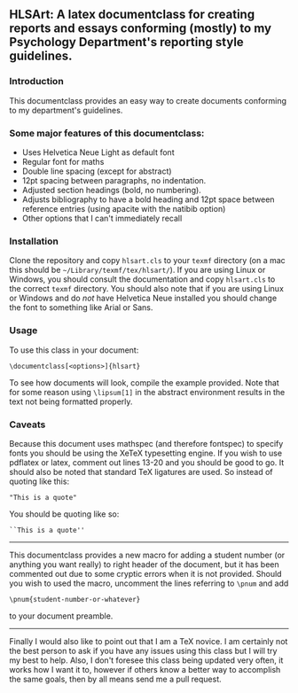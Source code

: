 ##  HLSArt: A latex documentclass for creating reports and essays conforming (mostly) to my Psychology Department's reporting style guidelines.

### Introduction

This documentclass provides an easy way to create documents conforming to my
department's guidelines. 

### Some major features of this documentclass:

- Uses Helvetica Neue Light as default font
- Regular font for maths
- Double line spacing (except for abstract)
- 12pt spacing between paragraphs, no indentation.
- Adjusted section headings (bold, no numbering).
- Adjusts bibliography to have a bold heading and 12pt space between reference
  entries (using apacite with the natibib option)
- Other options that I can't immediately recall

### Installation

Clone the repository and copy `hlsart.cls` to your `texmf` directory (on a mac
this should be `~/Library/texmf/tex/hlsart/`). If you are using Linux or
Windows, you should consult the documentation and copy `hlsart.cls` to the correct
`texmf` directory. You should also note that if you are using Linux or Windows
and do _not_ have Helvetica Neue installed you should change the font to
something like Arial or Sans.

### Usage

To use this class in your document:

    \documentclass[<options>]{hlsart}

To see how documents will look, compile the example provided. Note that for some reason using `\lipsum[1]` in the abstract environment results in the text not being formatted properly.
### Caveats
Because this document uses mathspec (and therefore fontspec) to specify fonts you should
be using the XeTeX typesetting engine. If you wish to use pdflatex or latex, comment out
lines 13-20 and you should be good to go. It should also be noted that standard TeX ligatures
are used. So instead of quoting like this:

    "This is a quote"

You should be quoting like so:

    ``This is a quote''

----

This documentclass provides a new macro for adding a student number (or
anything you want really) to right header of the document, but it has been
commented out due to some cryptic errors when it is not provided. Should you wish
to used the macro, uncomment the lines referring to `\pnum` and add

    \pnum{student-number-or-whatever}

to your document preamble.

----

Finally I would also like to point out that I am a TeX novice. I am certainly not the
best person to ask if you have any issues using this class but I will try my
best to help. Also, I don't foresee this class being updated very often, it
works how I want it to, however if others know a better way to accomplish the
same goals, then by all means send me a pull request.
